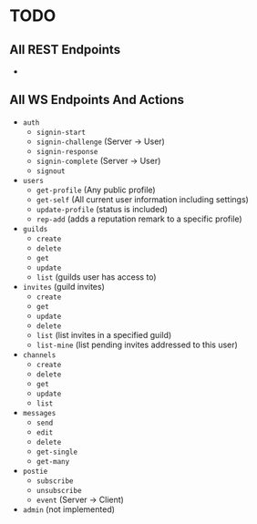 # TODO

## All REST Endpoints

-

## All WS Endpoints And Actions

- `auth`
  - `signin-start`
  - `signin-challenge` (Server -> User)
  - `signin-response`
  - `signin-complete` (Server -> User)
  - `signout`
- `users`
  - `get-profile` (Any public profile)
  - `get-self` (All current user information including settings)
  - `update-profile` (status is included)
  - `rep-add` (adds a reputation remark to a specific profile)
- `guilds`
  - `create`
  - `delete`
  - `get`
  - `update`
  - `list` (guilds user has access to)
- `invites` (guild invites)
  - `create`
  - `get`
  - `update`
  - `delete`
  - `list` (list invites in a specified guild)
  - `list-mine` (list pending invites addressed to this user)
- `channels`
  - `create`
  - `delete`
  - `get`
  - `update`
  - `list`
- `messages`
  - `send`
  - `edit`
  - `delete`
  - `get-single`
  - `get-many`
- `postie`
  - `subscribe`
  - `unsubscribe`
  - `event` (Server -> Client)
- `admin` (not implemented)